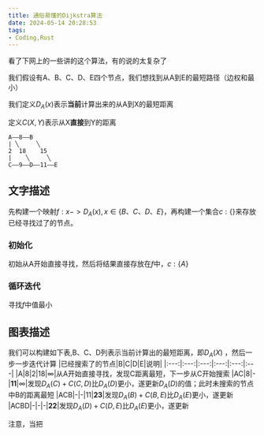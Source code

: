 ```yaml
---
title: 通俗易懂的Dijkstra算法
date: 2024-05-14 20:28:53
tags: 
- Coding,Rust
---
```


看了下网上的一些讲的这个算法，有的说的太复杂了
<!--more-->
我们假设有A、B、C、D、E四个节点，我们想找到从A到E的最短路径（边权和最小）

我们定义$D_A(x)$表示**当前**计算出来的从A到X的最短距离

定义$C(X,Y)$表示从X**直接**到Y的距离

```
A——8——B
| ╲     ╲ 
2  18    15
|    ╲     ╲
C——9——D——11——E
```
## 文字描述
先构建一个映射$f: x->D_A(x),x\in\{B、C、D、E\}$，再构建一个集合$c:\{\}$来存放已经寻找过了的节点。
### 初始化
初始从A开始直接寻找，然后将结果直接存放在$f$中，$c:\{A\}$

### 循环迭代
寻找$f$中值最小


## 图表描述
我们可以构建如下表,B、C、D列表示当前计算出的最短距离，即$D_A(X)$
，然后一步一步迭代计算
|已经搜索了的节点|B|C|D|E|说明|
|:---:|:---:|:---:|:---:|:---:|:---|
|A|8|2|18|$\infty$|从A开始直接寻找，发现C距离最短，下一步从C开始搜索
|AC|8|-|**11**|$\infty$|发现$D_A(C)+C(C,D)$比$D_A(D)$更小，遂更新$D_A(D)$的值；此时未搜索的节点中B的距离最短
|ACB|-|-|11|**23**|发现$D_A(B)+C(B,E)$比$D_A(E)$更小，遂更新
|ACBD|-|-|-|**22**|发现$D_A(D)+C(D,E)$比$D_A(E)$更小，遂更新

注意，当把



